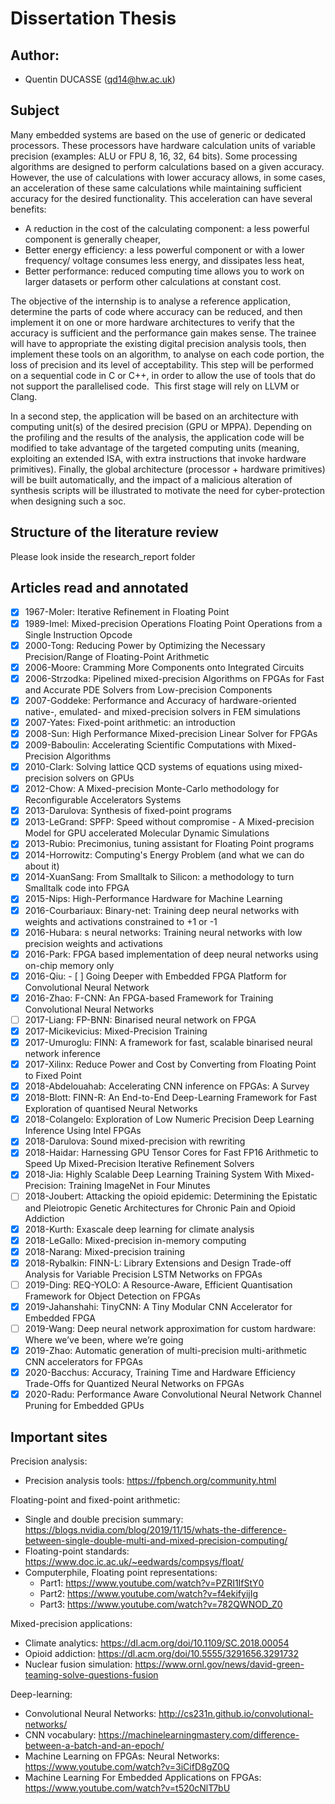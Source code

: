 # Dissertation Thesis
## Author:
- Quentin DUCASSE (qd14@hw.ac.uk)

## Subject

Many embedded systems are based on the use of generic or dedicated processors. These processors have hardware calculation units of variable precision (examples: ALU or FPU 8, 16, 32, 64 bits). Some processing algorithms are designed to perform calculations based on a given accuracy. However, the use of calculations with lower accuracy allows, in some cases, an acceleration of these same calculations while maintaining sufficient accuracy for the desired functionality. This acceleration can have several benefits:
- A reduction in the cost of the calculating component: a less powerful component is generally cheaper,
- Better energy efficiency: a less powerful component or with a lower frequency/ voltage consumes less energy, and dissipates less heat,
- Better performance: reduced computing time allows you to work on larger datasets or perform other calculations at constant cost.

The objective of the internship is to analyse a reference application, determine the parts of code where accuracy can be reduced, and then implement it on one or more hardware architectures to verify that the accuracy is sufficient and the performance gain makes sense. The trainee will have to appropriate the existing digital precision analysis tools, then implement these tools on an algorithm, to analyse on each code portion, the loss of precision and its level of acceptability. This step will be performed on a sequential code in C or C++, in order to allow the use of tools that do not support the parallelised code.  This first stage will rely on LLVM or Clang.

In a second step, the application will be based on an architecture with computing unit(s) of the desired precision (GPU or MPPA). Depending on the profiling and the results of the analysis, the application code will be modified to take advantage of the targeted computing units (meaning, exploiting an extended ISA, with extra instructions that invoke hardware primitives). Finally, the global architecture (processor + hardware primitives) will be built automatically, and the impact of a malicious alteration of synthesis scripts will be illustrated to motivate the need for cyber-protection when designing such a soc.

## Structure of the literature review
Please look inside the research_report folder

## Articles read and annotated

- [X] 1967-Moler: Iterative Refinement in Floating Point
- [X] 1989-Imel: Mixed-precision Operations Floating Point Operations from a Single Instruction Opcode
- [X] 2000-Tong: Reducing Power by Optimizing the Necessary Precision/Range of Floating-Point Arithmetic
- [X] 2006-Moore: Cramming More Components onto Integrated Circuits
- [X] 2006-Strzodka: Pipelined mixed-precision Algorithms on FPGAs for Fast and Accurate PDE Solvers from Low-precision Components
- [X] 2007-Goddeke: Performance and Accuracy of hardware-oriented native-, emulated- and mixed-precision solvers in FEM simulations
- [X] 2007-Yates: Fixed-point arithmetic: an introduction
- [X] 2008-Sun: High Performance Mixed-precision Linear Solver for FPGAs
- [X] 2009-Baboulin: Accelerating Scientific Computations with Mixed-Precision Algorithms
- [X] 2010-Clark: Solving lattice QCD systems of equations using mixed-precision solvers on GPUs
- [X] 2012-Chow: A Mixed-precision Monte-Carlo methodology for Reconfigurable Accelerators Systems
- [X] 2013-Darulova: Synthesis of fixed-point programs
- [X] 2013-LeGrand: SPFP: Speed without compromise - A Mixed-precision Model for GPU accelerated Molecular Dynamic Simulations
- [X] 2013-Rubio: Precimonius, tuning assistant for Floating Point programs
- [X] 2014-Horrowitz: Computing's Energy Problem (and what we can do about it)
- [X] 2014-XuanSang: From Smalltalk to Silicon: a methodology to turn Smalltalk code into FPGA
- [X] 2015-Nips: High-Performance Hardware for Machine Learning
- [X] 2016-Courbariaux: Binary-net: Training deep neural networks with weights and activations constrained to +1 or -1
- [X] 2016-Hubara: s neural networks: Training neural networks with low precision weights and activations
- [X] 2016-Park: FPGA based implementation of deep neural networks using on-chip memory only
- [X] 2016-Qiu: - [ ] Going Deeper with Embedded FPGA Platform for Convolutional Neural Network
- [X] 2016-Zhao: F-CNN: An FPGA-based Framework for Training Convolutional Neural Networks
- [ ] 2017-Liang: FP-BNN: Binarised neural network on FPGA
- [X] 2017-Micikevicius: Mixed-Precision Training
- [X] 2017-Umuroglu: FINN: A framework for fast, scalable binarised neural network inference
- [X] 2017-Xilinx: Reduce Power and Cost by Converting from Floating Point to Fixed Point
- [X] 2018-Abdelouahab: Accelerating CNN inference on FPGAs: A Survey
- [X] 2018-Blott: FINN-R: An End-to-End Deep-Learning Framework for Fast Exploration of quantised Neural Networks
- [X] 2018-Colangelo: Exploration of Low Numeric Precision Deep Learning Inference Using Intel FPGAs
- [X] 2018-Darulova: Sound mixed-precision with rewriting
- [X] 2018-Haidar: Harnessing GPU Tensor Cores for Fast FP16 Arithmetic to Speed Up Mixed-Precision Iterative Refinement Solvers
- [X] 2018-Jia: Highly Scalable Deep Learning Training System With Mixed-Precision: Training ImageNet in Four Minutes
- [ ] 2018-Joubert: Attacking the opioid epidemic: Determining the Epistatic and Pleiotropic Genetic Architectures for Chronic Pain and Opioid Addiction
- [X] 2018-Kurth: Exascale deep learning for climate analysis
- [X] 2018-LeGallo: Mixed-precision in-memory computing
- [X] 2018-Narang: Mixed-precision training
- [X] 2018-Rybalkin: FINN-L: Library Extensions and Design Trade-off Analysis for Variable Precision LSTM Networks on FPGAs
- [ ] 2019-Ding: REQ-YOLO: A Resource-Aware, Efficient Quantisation Framework for Object Detection on FPGAs
- [X] 2019-Jahanshahi: TinyCNN: A Tiny Modular CNN Accelerator for Embedded FPGA
- [ ] 2019-Wang: Deep neural network approximation for custom hardware: Where we’ve been, where we’re going
- [X] 2019-Zhao: Automatic generation of multi-precision multi-arithmetic CNN accelerators for FPGAs
- [X] 2020-Bacchus: Accuracy, Training Time and Hardware Efficiency Trade-Offs for Quantized Neural Networks on FPGAs
- [X] 2020-Radu: Performance Aware Convolutional Neural Network Channel Pruning for Embedded GPUs

## Important sites
Precision analysis:
- Precision analysis tools: https://fpbench.org/community.html

Floating-point and fixed-point arithmetic:
- Single and double precision summary: https://blogs.nvidia.com/blog/2019/11/15/whats-the-difference-between-single-double-multi-and-mixed-precision-computing/
- Floating-point standards: https://www.doc.ic.ac.uk/~eedwards/compsys/float/
- Computerphile, Floating point representations:
  - Part1: https://www.youtube.com/watch?v=PZRI1IfStY0
  - Part2: https://www.youtube.com/watch?v=f4ekifyijIg
  - Part3: https://www.youtube.com/watch?v=782QWNOD_Z0

Mixed-precision applications:
- Climate analytics: https://dl.acm.org/doi/10.1109/SC.2018.00054
- Opioid addiction: https://dl.acm.org/doi/10.5555/3291656.3291732
- Nuclear fusion simulation: https://www.ornl.gov/news/david-green-teaming-solve-questions-fusion

Deep-learning:
- Convolutional Neural Networks: http://cs231n.github.io/convolutional-networks/
- CNN vocabulary: https://machinelearningmastery.com/difference-between-a-batch-and-an-epoch/
- Machine Learning on FPGAs: Neural Networks: https://www.youtube.com/watch?v=3iCifD8gZ0Q
- Machine Learning For Embedded Applications on FPGAs: https://www.youtube.com/watch?v=t520cNlT7bU


